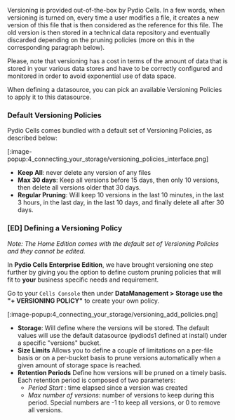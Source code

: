 Versioning is provided out-of-the-box by Pydio Cells. In a few words, when versioning is turned on, every time a user modifies a file, it creates a new version of this file that is then considered as the reference for this file. The old version is then stored in a technical data repository and eventually discarded depending on the pruning policies (more on this in the corresponding paragraph below).

Please, note that versioning has a cost in terms of the amount of data that is stored in your various data stores and have to be correctly configured and monitored in order to avoid exponential use of data space.

When defining a datasource, you can pick an available Versioning Policies to apply it to this datasource.

### Default Versioning Policies

Pydio Cells comes bundled with a default set of Versioning Policies, as described below:

[:image-popup:4_connecting_your_storage/versioning_policies_interface.png]

- **Keep All**: never delete any version of any files
- **Max 30 days**: Keep all versions before 15 days, then only 10 versions, then delete all versions older that 30 days.
- **Regular Pruning**: Will keep 10 versions in the last 10 minutes, in the last 3 hours, in the last day, in the last 10 days, and finally delete all after 30 days.


### [ED] Defining a Versioning Policy

_Note: The Home Edition comes with the default set of Versioning Policies and they cannot be edited._

In **Pydio Cells Enterprise Edition**, we have brought versioning one step further by giving you the option to define custom pruning policies that will fit to __your__ business specific needs and requirement.

Go to your `Cells Console` then under **DataManagement > Storage use the "+ VERSIONING POLICY"** to create your own policy.

[:image-popup:4_connecting_your_storage/versioning_add_policies.png]

- **Storage**: Will define where the versions will be stored. The default values will use the default datasource (pydiods1 defined at install) under a specific "versions" bucket.
- **Size Limits** Allows you to define a couple of limitations on a per-file basis or on a per-bucket basis to prune versions automatically when a given amount of storage space is reached.
- **Retention Periods** Define how versions will be pruned on a timely basis. Each retention period is composed of two parameters:
  - _Period Start_ : time elapsed since a version was created
  - _Max number of versions_: number of versions to keep during this period. Special numbers are -1 to keep all versions, or 0 to remove all versions.
